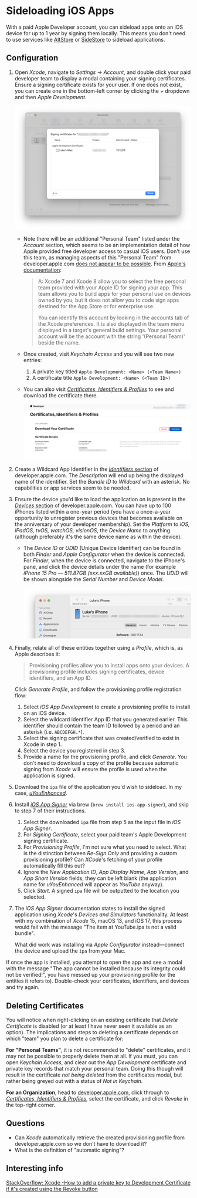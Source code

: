 # Sideloading iOS Apps

With a paid Apple Developer account, you can sideload apps onto an iOS device for up to 1 year by signing them locally.
This means you don't need to use services like [AltStore][1] or [SideStore][2] to sideload applications.

## Configuration

1. Open _Xcode_, navigate to _Settings_ → _Account_, and double click your paid developer team to display a modal containing your signing certificates.
   Ensure a signing certificate exists for your user.
   If one does not exist, you can create one in the bottom-left corner by clicking the _+_ dropdown and then _Apple Development_.

   ![](images/xcode-signing-certificates.png)

   - Note there will be an additional "Personal Team" listed under the _Account_ section, which seems to be an implementation detail of how Apple provided free developer access to casual iOS users.
     Don't use this team, as managing aspects of this "Personal Team" from developer.apple.com [does not appear to be possible][8].
     From [Apple's documentation][3]:

     > A: Xcode 7 and Xcode 8 allow you to select the free personal team provided with your Apple ID for signing your app. This team allows you to build apps for your personal use on devices owned by you, but it does not allow you to code sign apps destined for the App Store or for enterprise use.
     >
     > You can identify this account by looking in the accounts tab of the Xcode preferences. It is also displayed in the team menu displayed in a target's general build settings. Your personal account will be the account with the string '(Personal Team)' beside the name.

   - Once created, visit _Keychain Access_ and you will see two new entries:
     1. A private key titled `Apple Development: <Name> (<Team Name>)`
     2. A certificate title `Apple Development: <Name> (<Team ID>)`
   - You can also visit [_Certificates, Identifiers & Profiles_][5] to see and download the certificate there.

     ![](images/certificate-download.png)

2. Create a Wildcard App Identifier in the [_Identifiers_ section][6] of developer.apple.com.
   The _Description_ will end up being the displayed name of the identifier.
   Set the _Bundle ID_ to _Wildcard_ with an asterisk.
   No capabilities or app services seem to be needed.

3. Ensure the device you'd like to load the application on is present in the [_Devices_ section][7] of developer.apple.com.
   You can have up to 100 iPhones listed within a one-year period (you have a once-a-year opportunity to unregister previous devices that becomes available on the anniversary of your developer membership).
   Set the _Platform_ to _iOS, iPadOS, tvOS, watchOS, visionOS_, the _Device Name_ to anything (although preferably it's the same device name as within the device).

   - The _Device ID_ or _UDID_ (Unique Device Identifier) can be found in both _Finder_ and _Apple Configurator_ when the device is connected.
     For _Finder_, when the device is connected, navigate to the iPhone's pane, and click the device details under the name (for example _iPhone 15 Pro — 511.87GB (xxx.xxGB available)_) once.
     The _UDID_ will be shown alongside the _Serial Number_ and _Device Model_.

     ![](images/iphone-udid-in-finder.png)

4. Finally, relate all of these entities together using a _Profile_, which is, as Apple describes it:

   > Provisioning profiles allow you to install apps onto your devices. A provisioning profile includes signing certificates, device identifiers, and an App ID.

   Click _Generate Profile_, and follow the provisioning profile registration flow:

   1. Select _iOS App Development_ to create a provisioning profile to install on an iOS device.
   2. Select the wildcard identifier App ID that you generated earlier.
      This identifier should contain the team ID followed by a period and an asterisk (i.e. `ABCDEFGH.*`).
   3. Select the signing certificate that was created/verified to exist in Xcode in step 1.
   4. Select the device you registered in step 3.
   5. Provide a name for the provisioning profile, and click _Generate_.
      You don't need to download a copy of the profile because automatic signing from _Xcode_ will ensure the profile is used when the application is signed.

5. Download the `ipa` file of the application you'd wish to sideload. In my case, [_uYouEnhanced_][10].
6. Install [_iOS App Signer_][9] via brew (`brew install ios-app-signer`), and skip to step 7 of their instructions.
   1. Select the downloaded `ipa` file from step 5 as the input file in _iOS App Signer_.
   2. For _Signing Certificate_, select your paid team's Apple Development signing certificate.
   3. For _Provisioning Profile_, I'm not sure what you need to select.
      What is the distinction between _Re-Sign Only_ and providing a custom provisioning profile? Can _XCode_'s fetching of your profile automatically fill this out?
   4. Ignore the _New Application ID_, _App Display Name_, _App Version_, and _App Short Version_ fields, they can be left blank (the application name for _uYouEnhanced_ will appear as _YouTube_ anyway).
   5. Click _Start_. A signed `ipa` file will be outputted to the location you selected.
7. The _iOS App Signer_ documentation states to install the signed application using _Xcode_'s _Devices and Simulators_ functionality.
   At least with my combination of _Xcode_ 15, macOS 13, and iOS 17, this process would fail with the message "The item at YouTube.ipa is not a valid bundle".

   What did work was installing via _Apple Configurator_ instead—connect the device and upload the `ipa` from your Mac.

If once the app is installed, you attempt to open the app and see a modal with the message "The app cannot be installed because its integrity could not be verified!", you have messed up your provisioning profile (or the entities it refers to).
Double-check your certificates, identifiers, and devices and try again.

## Deleting Certificates

You will notice when right-clicking on an existing certificate that _Delete Certificate_ is disabled (or at least I have never seen it available as an option).
The implications and steps to deleting a certificate depends on which "team" you plan to delete a certificate for:

**For "Personal Teams"**, it is not recommended to "delete" certificates, and it may not be possible to properly delete them at all.
If you must, you can open _Keychain Access_, and clear out the _App Development_ certificate and private key records that match your personal team.
Doing this though will result in the certificate _not being deleted_ from the certificates modal, but rather being greyed out with a status of _Not in Keychain_.

**For an Organization**, head to [developer.apple.com][4], click through to [_Certificates, Identifiers & Profiles_][5], select the certificate, and click _Revoke_ in the top-right corner.

## Questions

- Can _Xcode_ automatically retrieve the created provisioning profile from developer.apple.com so we don't have to download it?
- What is the definition of "automatic signing"?

## Interesting info

[StackOverflow: Xcode -How to add a private key to Development Certificate if it's created using the Revoke button][11]

[1]: https://github.com/altstoreio/AltStore
[2]: https://sidestore.io
[3]: https://developer.apple.com/library/archive/qa/qa1915/_index.html
[4]: https://developer.apple.com
[5]: https://developer.apple.com/account/resources/certificates/list
[6]: https://developer.apple.com/account/resources/identifiers/list
[7]: https://developer.apple.com/account/resources/devices/list
[8]: https://itecnote.com/tecnote/xcode-how-to-manage-personal-team-info-on-apple-developer-website/
[9]: https://dantheman827.github.io/ios-app-signer
[10]: https://github.com/arichorn/uYouEnhanced
[11]: https://stackoverflow.com/a/58847332
